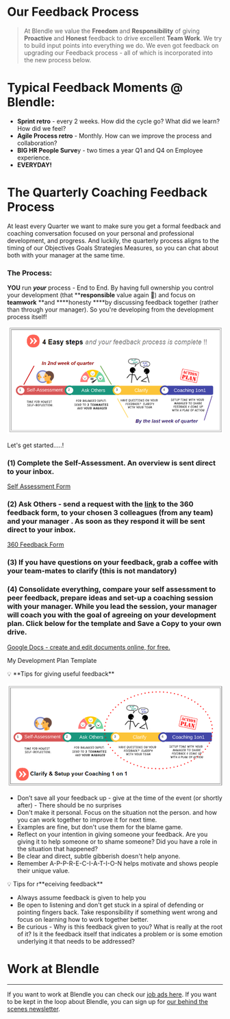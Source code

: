 # Our Feedback Process

> At Blendle we value the **Freedom** and **Responsibility** of giving **Proactive** and **Honest** feedback to drive excellent **Team Work**.   We try to build input points into everything we do.  We even got feedback on upgrading our Feedback process - all of which is incorporated into the new process below.
> 

# **Typical Feedback Moments @ Blendle:**

- **Sprint retro** - every 2 weeks.  How did the cycle go?  What did we learn? How did we feel?
- **Agile Process retro** - Monthly.  How can we improve the process and collaboration?
- **BIG HR People Surve**y - two times a year Q1 and Q4 on Employee experience.
- **EVERYDAY!**

# The **Quarterly Coaching Feedback Process**

At least every Quarter we want to make sure you get a formal feedback and coaching conversation focused on your personal and professional development, and progress.  And luckily, the quarterly process aligns to the timing of our Objectives Goals Strategies Measures, so you can chat about both with your manager at the same time.

### The Process:

**YOU** run ***your*** process - End to End.  By having full ownership you control your development (that ****responsible** value again 🙂) and focus on **teamwork** **and ****honesty ****by discussing feedback together (rather than through your manager).  So you're developing from the development process itself!

![Our%20Feedback%20Process%2039bb6a24852f4a88ab7ea4e315a69d88/The_Process.png](Our%20Feedback%20Process%2039bb6a24852f4a88ab7ea4e315a69d88/The_Process.png)

Let's get started.....!

### (**1) Complete the Self-Assessment.  An overview is sent direct to your inbox.**

[Self Assessment Form](https://blendle-hr.typeform.com/to/Zg5JBLcI)

### (2) Ask Others - send a request with the [link](https://blendle-hr.typeform.com/to/ybm5iF) to the 360 feedback form, to your chosen 3 colleagues (from any team) and your manager .  As soon as they respond it will be sent direct to your inbox.

[360 Feedback Form](https://blendle-hr.typeform.com/to/ybm5iF)

### (**3) If you have questions on your feedback, grab a coffee with your team-mates to clarify (this is not mandatory)**

### **(4) Consolidate everything, compare your self assessment to peer feedback, prepare  ideas and set-up a coaching session with your manager.  While you lead the session, your manager will coach you with the goal of agreeing on your development plan.  Click below for the template and Save a Copy to your own drive.**

[Google Docs - create and edit documents online, for free.](https://docs.google.com/document/d/1EM6-VklrN4H7Lffgbe7kP-kTaFWkv5ccuy4gpbIaceY/edit)

My Development Plan Template

<aside>
💡 **Tips for giving useful feedback**

</aside>

![Our%20Feedback%20Process%2039bb6a24852f4a88ab7ea4e315a69d88/Untitled.png](Our%20Feedback%20Process%2039bb6a24852f4a88ab7ea4e315a69d88/Untitled.png)

- Don’t save all your feedback up - give at the time of the event (or shortly after) -  There should be no surprises
- Don't make it personal.  Focus on the situation not the person. and how you can work together to improve it for next time.
- Examples are fine, but don't use them for the blame game.
- Reflect on your intention in giving someone your feedback. Are you giving it to help someone or to shame someone?  Did you have a role in the situation that happened?
- Be clear and direct, subtle gibberish doesn't help anyone.
- Remember A-P-P-R-E-C-I-A-T-I-O-N helps motivate and shows people their unique value.

<aside>
💡 Tips for r**eceiving feedback**

</aside>

- Always assume feedback is given to help you
- Be open to listening and don't get stuck in a spiral of defending or pointing fingers back.
Take responsibility if something went wrong and focus on learning how to work together better.
- Be curious - Why is this feedback given to you? What is really at the root of it?  Is it the feedback itself that indicates a problem or is some emotion underlying it that needs to be addressed?

# Work at Blendle

---

If you want to work at Blendle you can check our [job ads here](https://blendle.homerun.co/). If you want to be kept in the loop about Blendle, you can sign up for [our behind the scenes newsletter](https://blendle.homerun.co/yes-keep-me-posted/tr/apply?token=8092d4128c306003d97dd3821bad06f2).